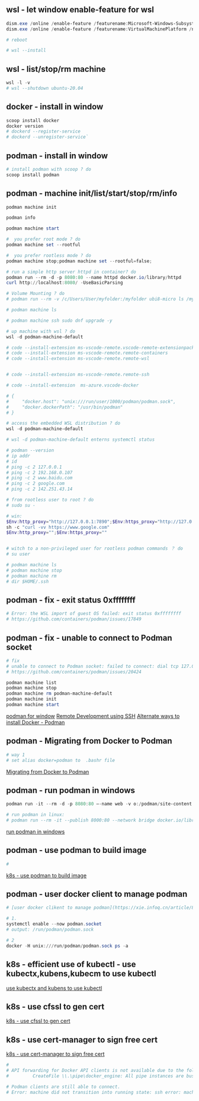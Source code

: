 ## wsl - let window enable-feature for wsl

```powershell
dism.exe /online /enable-feature /featurename:Microsoft-Windows-Subsystem-Linux /norestart
dism.exe /online /enable-feature /featurename:VirtualMachinePlatform /norestart

# reboot

# wsl --install
```

## wsl - list/stop/rm machine

```powershell
wsl -l -v
# wsl --shutdown ubuntu-20.04
```

## docker - install in window

```powershell
scoop install docker
docker version
# dockerd --register-service
# dockerd --unregister-service`
```

## podman - install in window

```powershell
# install podman with scoop ? do
scoop install podman
```

## podman - machine init/list/start/stop/rm/info

```powershell
podman machine init

podman info

podman machine start

#  you prefer root mode ? do
podman machine set --rootful

#  you prefer rootless mode ? do
podman machine stop;podman machine set --rootful=false;

# run a simple http server httpd in container? do
podman run --rm -d -p 8080:80 --name httpd docker.io/library/httpd
curl http://localhost:8080/ -UseBasicParsing

# Volume Mounting ? do
# podman run --rm -v /c/Users/User/myfolder:/myfolder ubi8-micro ls /myfolder

# podman machine ls

# podman machine ssh sudo dnf upgrade -y

# up machine with wsl ? do
wsl -d podman-machine-default

# code --install-extension ms-vscode-remote.vscode-remote-extensionpack
# code --install-extension ms-vscode-remote.remote-containers
# code --install-extension ms-vscode-remote.remote-wsl


# code --install-extension ms-vscode-remote.remote-ssh

# code --install-extension  ms-azure.vscode-docker

# {
#     "docker.host": "unix:///run/user/1000/podman/podman.sock",
#     "docker.dockerPath": "/usr/bin/podman"
# }

# access the embedded WSL distribution ? do
wsl -d podman-machine-default

# wsl -d podman-machine-default enterns systemctl status

# podman --version
# ip addr
# id
# ping -c 2 127.0.0.1
# ping -c 2 192.168.0.107
# ping -c 2 www.baidu.com
# ping -c 2 google.com
# ping -c 2 142.251.43.14

# from rootless user to root ? do
# sudo su -

# win:
$Env:http_proxy="http://127.0.0.1:7890";$Env:https_proxy="http://127.0.0.1:7890"
sh -c "curl -vv https://www.google.com"
$Env:http_proxy="";$Env:https_proxy=""


# witch to a non-privileged user for rootless podman commands ？ do
# su user

# podman machine ls
# podman machine stop
# podman machine rm
# dir $HOME/.ssh
```

## podman - fix - exit status 0xffffffff

```powershell
# Error: the WSL import of guest OS failed: exit status 0xffffffff
# https://github.com/containers/podman/issues/17849
```

## podman - fix - unable to connect to Podman socket

```powershell
# fix
# unable to connect to Podman socket: failed to connect: dial tcp 127.0.0.1:61042:
# https://github.com/containers/podman/issues/20424

podman machine list
podman machine stop
podman machine rm podman-machine-default
podman machine init
podman machine start
```

[podman for window](https://github.com/containers/podman/blob/main/docs/tutorials/podman-for-windows.md)
[Remote Development using SSH](https://code.visualstudio.com/docs/remote/ssh)
[Alternate ways to install Docker - Podman](https://code.visualstudio.com/remote/advancedcontainers/docker-options#_podman)

## podman - Migrating from Docker to Podman

```powershell
# way 1
# set alias docker=podman to  .bashr file

```

[Migrating from Docker to Podman](https://marcusnoble.co.uk/2021-09-01-migrating-from-docker-to-podman/)

## podman - run podman in windows

```powershell
podman run -it --rm -d -p 8080:80 –-name web -v o:/podman/site-content:/usr/share/nginx/html docker.io/libary/nginx

# run podman in linux:
# podman run --rm -it --publish 8000:80 --network bridge docker.io/library/nginx:latest

```

[run podman in windows](https://www.redhat.com/sysadmin/run-podman-windows)

## podman - use podman to build image

```powershell
#
```

[k8s - use podman to build image](https://imroc.cc/kubernetes/basics/images/podman)

## podman - user docker client to manage podman

```powershell
# [user docker clikent to manage podman](https://xie.infoq.cn/article/8eaab3ee40aa48e389ba37525)

# 1.
systemctl enable --now podman.socket
# output: /run/podman/podman.sock

# 2
docker -H unix:///run/podman/podman.sock ps -a
```

## k8s - efficient use of kubectl - use kubectx,kubens,kubecm to use kubectl

[ use kubectx and kubens to use kubectl](https://imroc.cc/kubernetes/basics/kubectl/quick-switch-with-kubectx)

## k8s - use cfssl to gen cert

[k8s - use cfssl to gen cert](https://imroc.cc/kubernetes/basics/certs/sign-certs-with-cfssl)

## k8s - use cert-manager to sign free cert

[k8s - use cert-manager to sign free cert](https://imroc.cc/kubernetes/basics/certs/sign-free-certs-with-cert-manager)

```powershell
#
# API forwarding for Docker API clients is not available due to the following startup failures.
#         CreateFile \\.\pipe\docker_engine: All pipe instances are busy.

# Podman clients are still able to connect.
# Error: machine did not transition into running state: ssh error: machine is not listening on ssh port
```
